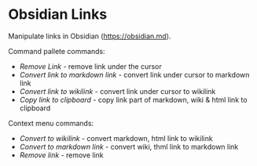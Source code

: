 # Obsidian Links

Manipulate links in Obsidian (https://obsidian.md).

Command pallete commands:
- *Remove Link* - remove link under the cursor
- *Convert link to markdown link* - convert link under cursor to markdown link
- *Convert link to wikilink* - convert link under cursor to wikilink
- *Copy link to clipboard* - copy link part of markdown, wiki & html link to clipboard

Context menu commands:
- *Convert to wikilink* - convert markdown, html link to wikilink
- *Convert to markdown link* - convert wiki, thml link to markdown link
- *Remove link* - remove link

